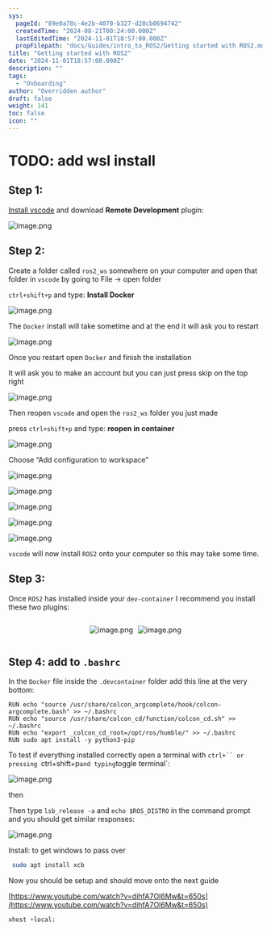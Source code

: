```yaml
---
sys:
  pageId: "89e0a78c-4e2b-4070-b327-d28cb0694742"
  createdTime: "2024-08-21T00:24:00.000Z"
  lastEditedTime: "2024-11-01T18:57:00.000Z"
  propFilepath: "docs/Guides/intro_to_ROS2/Getting started with ROS2.md"
title: "Getting started with ROS2"
date: "2024-11-01T18:57:00.000Z"
description: ""
tags:
  - "Onboarding"
author: "Overridden author"
draft: false
weight: 141
toc: false
icon: ""
---
```


# TODO: add wsl install

## Step 1:

[Install vscode](https://code.visualstudio.com/download) and download **Remote Development** plugin:

![image.png](https://prod-files-secure.s3.us-west-2.amazonaws.com/d518164a-d88e-44d1-a4ee-3adb3bd8bce0/efb52993-1881-4a40-b95e-6f020334f022/image.png?X-Amz-Algorithm=AWS4-HMAC-SHA256&X-Amz-Content-Sha256=UNSIGNED-PAYLOAD&X-Amz-Credential=ASIAZI2LB4666323PLX4%2F20250423%2Fus-west-2%2Fs3%2Faws4_request&X-Amz-Date=20250423T181152Z&X-Amz-Expires=3600&X-Amz-Security-Token=IQoJb3JpZ2luX2VjEGoaCXVzLXdlc3QtMiJIMEYCIQDVXfSCeuY68zyQk4bnpOWDWcYWGgNnHK%2Fn95WG36oRwwIhAK3slhhVlgzrbpP4GEnAlRSH05skbO8B0Gt0uJd5zau%2BKogECPP%2F%2F%2F%2F%2F%2F%2F%2F%2F%2FwEQABoMNjM3NDIzMTgzODA1Igw4qIlx%2ByZdL55KrsQq3ANQyJZj39LRotVmjR%2FooyT241Hmo9%2BjpzvDmuR%2FwAk%2FLeCr5qIAvMiZ%2FoiVStHYGLbn2hQcb5smhDcP303mogOt6O9N1JGx2t06xOyda4qR9D0V%2BmqvPgS5itXhkwvYy8fwyN0dPlwgmkcpwv9gJHXtrf0Lvry5nkFl%2FUUpq35K2oo8RUGt83zsqwg2ovEWlwAjM1LAWpZiUAYU%2Fj1cULgCN1Lv%2Fg4%2FltLrdbiqKV8zI5aRVHTiSomQeeTT9yR1RppPLa24DNsj2Z6pTxGP5qvcxms5pGOdILVd7ZP%2F1aQHi1o1L9QU0%2F6yh%2FFmglmUF3Uk8IVRos5HJwg5F4J26dQT81CA3oCBGihDpQTGZfQ7Nw1HCQQRL%2FodIn2ch2JGlBVVTpu8BIuRffvRfy0V9SpWxKLkVTGVT5tCmeNv94xYo6LN1j6ZOqK9ZBWnkVl%2B%2F9z15WsnYcCzpnpxmqeLDE00FcJD1x%2BTlFpwIRO8LaKiOTn4lw3%2BC25nlkTXy006UcAUvIv%2FVmIxUfm8kEWGLt1fXEn2OjlRcUVMGnVQW8VE4v0JDR2vBzE8c2jeOlCzPfQ9C%2Fl043%2BiLJ%2F%2FiltAEyJaR0QZ3BwGiWzbg8Sw5ammFr9oABkxQW1275noVTDl16TABjqkAb%2FhC15XBZyFZ5YXapEtyWDaiWw5cP7wE6Q97RJUDD2AztVAU5CwoUMLqkyPE6tMifIvY0HtEDxx5mJUw24vNQx5u2qgs4%2BCKuqGc%2Bcr2zxNbwH%2BIKa7x4lzCOjYXIf6y04koOvylLh43AgHYrLpolntS%2Fa3gmMTPnc4PrhH6vVwuLmdArMkrV0cA5cJ1O7SjtJI%2F1tmZLpt3Q%2FSvT494q6SZLS%2F&X-Amz-Signature=ab89486d744f38c459f1dd792b6d6c329ed1c9377376ac113d501c19596b0c33&X-Amz-SignedHeaders=host&x-id=GetObject)

## Step 2:

Create a folder called `ros2_ws` somewhere on your computer and open that folder in `vscode` by going to File → open folder 

`ctrl+shift+p` and type: **Install Docker**

![image.png](https://prod-files-secure.s3.us-west-2.amazonaws.com/d518164a-d88e-44d1-a4ee-3adb3bd8bce0/2269dc0e-1cd5-47ff-bceb-c04ad9b2eab0/image.png?X-Amz-Algorithm=AWS4-HMAC-SHA256&X-Amz-Content-Sha256=UNSIGNED-PAYLOAD&X-Amz-Credential=ASIAZI2LB4666323PLX4%2F20250423%2Fus-west-2%2Fs3%2Faws4_request&X-Amz-Date=20250423T181152Z&X-Amz-Expires=3600&X-Amz-Security-Token=IQoJb3JpZ2luX2VjEGoaCXVzLXdlc3QtMiJIMEYCIQDVXfSCeuY68zyQk4bnpOWDWcYWGgNnHK%2Fn95WG36oRwwIhAK3slhhVlgzrbpP4GEnAlRSH05skbO8B0Gt0uJd5zau%2BKogECPP%2F%2F%2F%2F%2F%2F%2F%2F%2F%2FwEQABoMNjM3NDIzMTgzODA1Igw4qIlx%2ByZdL55KrsQq3ANQyJZj39LRotVmjR%2FooyT241Hmo9%2BjpzvDmuR%2FwAk%2FLeCr5qIAvMiZ%2FoiVStHYGLbn2hQcb5smhDcP303mogOt6O9N1JGx2t06xOyda4qR9D0V%2BmqvPgS5itXhkwvYy8fwyN0dPlwgmkcpwv9gJHXtrf0Lvry5nkFl%2FUUpq35K2oo8RUGt83zsqwg2ovEWlwAjM1LAWpZiUAYU%2Fj1cULgCN1Lv%2Fg4%2FltLrdbiqKV8zI5aRVHTiSomQeeTT9yR1RppPLa24DNsj2Z6pTxGP5qvcxms5pGOdILVd7ZP%2F1aQHi1o1L9QU0%2F6yh%2FFmglmUF3Uk8IVRos5HJwg5F4J26dQT81CA3oCBGihDpQTGZfQ7Nw1HCQQRL%2FodIn2ch2JGlBVVTpu8BIuRffvRfy0V9SpWxKLkVTGVT5tCmeNv94xYo6LN1j6ZOqK9ZBWnkVl%2B%2F9z15WsnYcCzpnpxmqeLDE00FcJD1x%2BTlFpwIRO8LaKiOTn4lw3%2BC25nlkTXy006UcAUvIv%2FVmIxUfm8kEWGLt1fXEn2OjlRcUVMGnVQW8VE4v0JDR2vBzE8c2jeOlCzPfQ9C%2Fl043%2BiLJ%2F%2FiltAEyJaR0QZ3BwGiWzbg8Sw5ammFr9oABkxQW1275noVTDl16TABjqkAb%2FhC15XBZyFZ5YXapEtyWDaiWw5cP7wE6Q97RJUDD2AztVAU5CwoUMLqkyPE6tMifIvY0HtEDxx5mJUw24vNQx5u2qgs4%2BCKuqGc%2Bcr2zxNbwH%2BIKa7x4lzCOjYXIf6y04koOvylLh43AgHYrLpolntS%2Fa3gmMTPnc4PrhH6vVwuLmdArMkrV0cA5cJ1O7SjtJI%2F1tmZLpt3Q%2FSvT494q6SZLS%2F&X-Amz-Signature=f42931c91e19c4d1a654d8af187fdbe8ec164d05c0907e698f30c3d7243327d7&X-Amz-SignedHeaders=host&x-id=GetObject)

The `Docker` install will take sometime and at the end it will ask you to restart

![image.png](https://prod-files-secure.s3.us-west-2.amazonaws.com/d518164a-d88e-44d1-a4ee-3adb3bd8bce0/ed233f78-be33-4b1f-b89c-9c346c0e961e/image.png?X-Amz-Algorithm=AWS4-HMAC-SHA256&X-Amz-Content-Sha256=UNSIGNED-PAYLOAD&X-Amz-Credential=ASIAZI2LB4666323PLX4%2F20250423%2Fus-west-2%2Fs3%2Faws4_request&X-Amz-Date=20250423T181152Z&X-Amz-Expires=3600&X-Amz-Security-Token=IQoJb3JpZ2luX2VjEGoaCXVzLXdlc3QtMiJIMEYCIQDVXfSCeuY68zyQk4bnpOWDWcYWGgNnHK%2Fn95WG36oRwwIhAK3slhhVlgzrbpP4GEnAlRSH05skbO8B0Gt0uJd5zau%2BKogECPP%2F%2F%2F%2F%2F%2F%2F%2F%2F%2FwEQABoMNjM3NDIzMTgzODA1Igw4qIlx%2ByZdL55KrsQq3ANQyJZj39LRotVmjR%2FooyT241Hmo9%2BjpzvDmuR%2FwAk%2FLeCr5qIAvMiZ%2FoiVStHYGLbn2hQcb5smhDcP303mogOt6O9N1JGx2t06xOyda4qR9D0V%2BmqvPgS5itXhkwvYy8fwyN0dPlwgmkcpwv9gJHXtrf0Lvry5nkFl%2FUUpq35K2oo8RUGt83zsqwg2ovEWlwAjM1LAWpZiUAYU%2Fj1cULgCN1Lv%2Fg4%2FltLrdbiqKV8zI5aRVHTiSomQeeTT9yR1RppPLa24DNsj2Z6pTxGP5qvcxms5pGOdILVd7ZP%2F1aQHi1o1L9QU0%2F6yh%2FFmglmUF3Uk8IVRos5HJwg5F4J26dQT81CA3oCBGihDpQTGZfQ7Nw1HCQQRL%2FodIn2ch2JGlBVVTpu8BIuRffvRfy0V9SpWxKLkVTGVT5tCmeNv94xYo6LN1j6ZOqK9ZBWnkVl%2B%2F9z15WsnYcCzpnpxmqeLDE00FcJD1x%2BTlFpwIRO8LaKiOTn4lw3%2BC25nlkTXy006UcAUvIv%2FVmIxUfm8kEWGLt1fXEn2OjlRcUVMGnVQW8VE4v0JDR2vBzE8c2jeOlCzPfQ9C%2Fl043%2BiLJ%2F%2FiltAEyJaR0QZ3BwGiWzbg8Sw5ammFr9oABkxQW1275noVTDl16TABjqkAb%2FhC15XBZyFZ5YXapEtyWDaiWw5cP7wE6Q97RJUDD2AztVAU5CwoUMLqkyPE6tMifIvY0HtEDxx5mJUw24vNQx5u2qgs4%2BCKuqGc%2Bcr2zxNbwH%2BIKa7x4lzCOjYXIf6y04koOvylLh43AgHYrLpolntS%2Fa3gmMTPnc4PrhH6vVwuLmdArMkrV0cA5cJ1O7SjtJI%2F1tmZLpt3Q%2FSvT494q6SZLS%2F&X-Amz-Signature=cb9aeb44dc417472097a56999522782c13ba543f8e0751673ff6629ffccb716e&X-Amz-SignedHeaders=host&x-id=GetObject)

Once you restart open `Docker` and finish the installation

It will ask you to make an account but you can just press skip on the top right

![image.png](https://prod-files-secure.s3.us-west-2.amazonaws.com/d518164a-d88e-44d1-a4ee-3adb3bd8bce0/21010ad9-1659-4fd9-9f59-9932a09b2a3d/image.png?X-Amz-Algorithm=AWS4-HMAC-SHA256&X-Amz-Content-Sha256=UNSIGNED-PAYLOAD&X-Amz-Credential=ASIAZI2LB4666323PLX4%2F20250423%2Fus-west-2%2Fs3%2Faws4_request&X-Amz-Date=20250423T181152Z&X-Amz-Expires=3600&X-Amz-Security-Token=IQoJb3JpZ2luX2VjEGoaCXVzLXdlc3QtMiJIMEYCIQDVXfSCeuY68zyQk4bnpOWDWcYWGgNnHK%2Fn95WG36oRwwIhAK3slhhVlgzrbpP4GEnAlRSH05skbO8B0Gt0uJd5zau%2BKogECPP%2F%2F%2F%2F%2F%2F%2F%2F%2F%2FwEQABoMNjM3NDIzMTgzODA1Igw4qIlx%2ByZdL55KrsQq3ANQyJZj39LRotVmjR%2FooyT241Hmo9%2BjpzvDmuR%2FwAk%2FLeCr5qIAvMiZ%2FoiVStHYGLbn2hQcb5smhDcP303mogOt6O9N1JGx2t06xOyda4qR9D0V%2BmqvPgS5itXhkwvYy8fwyN0dPlwgmkcpwv9gJHXtrf0Lvry5nkFl%2FUUpq35K2oo8RUGt83zsqwg2ovEWlwAjM1LAWpZiUAYU%2Fj1cULgCN1Lv%2Fg4%2FltLrdbiqKV8zI5aRVHTiSomQeeTT9yR1RppPLa24DNsj2Z6pTxGP5qvcxms5pGOdILVd7ZP%2F1aQHi1o1L9QU0%2F6yh%2FFmglmUF3Uk8IVRos5HJwg5F4J26dQT81CA3oCBGihDpQTGZfQ7Nw1HCQQRL%2FodIn2ch2JGlBVVTpu8BIuRffvRfy0V9SpWxKLkVTGVT5tCmeNv94xYo6LN1j6ZOqK9ZBWnkVl%2B%2F9z15WsnYcCzpnpxmqeLDE00FcJD1x%2BTlFpwIRO8LaKiOTn4lw3%2BC25nlkTXy006UcAUvIv%2FVmIxUfm8kEWGLt1fXEn2OjlRcUVMGnVQW8VE4v0JDR2vBzE8c2jeOlCzPfQ9C%2Fl043%2BiLJ%2F%2FiltAEyJaR0QZ3BwGiWzbg8Sw5ammFr9oABkxQW1275noVTDl16TABjqkAb%2FhC15XBZyFZ5YXapEtyWDaiWw5cP7wE6Q97RJUDD2AztVAU5CwoUMLqkyPE6tMifIvY0HtEDxx5mJUw24vNQx5u2qgs4%2BCKuqGc%2Bcr2zxNbwH%2BIKa7x4lzCOjYXIf6y04koOvylLh43AgHYrLpolntS%2Fa3gmMTPnc4PrhH6vVwuLmdArMkrV0cA5cJ1O7SjtJI%2F1tmZLpt3Q%2FSvT494q6SZLS%2F&X-Amz-Signature=7515fb17356bd4d75ceaf16f3957522c1c100d26b7c73a6ae8b7823e3d85cf98&X-Amz-SignedHeaders=host&x-id=GetObject)

Then reopen `vscode` and open the `ros2_ws` folder you just made

press `ctrl+shift+p` and type: **reopen in container**

![image.png](https://prod-files-secure.s3.us-west-2.amazonaws.com/d518164a-d88e-44d1-a4ee-3adb3bd8bce0/4e93b8c2-41ad-488c-8095-c74205196118/image.png?X-Amz-Algorithm=AWS4-HMAC-SHA256&X-Amz-Content-Sha256=UNSIGNED-PAYLOAD&X-Amz-Credential=ASIAZI2LB4666323PLX4%2F20250423%2Fus-west-2%2Fs3%2Faws4_request&X-Amz-Date=20250423T181152Z&X-Amz-Expires=3600&X-Amz-Security-Token=IQoJb3JpZ2luX2VjEGoaCXVzLXdlc3QtMiJIMEYCIQDVXfSCeuY68zyQk4bnpOWDWcYWGgNnHK%2Fn95WG36oRwwIhAK3slhhVlgzrbpP4GEnAlRSH05skbO8B0Gt0uJd5zau%2BKogECPP%2F%2F%2F%2F%2F%2F%2F%2F%2F%2FwEQABoMNjM3NDIzMTgzODA1Igw4qIlx%2ByZdL55KrsQq3ANQyJZj39LRotVmjR%2FooyT241Hmo9%2BjpzvDmuR%2FwAk%2FLeCr5qIAvMiZ%2FoiVStHYGLbn2hQcb5smhDcP303mogOt6O9N1JGx2t06xOyda4qR9D0V%2BmqvPgS5itXhkwvYy8fwyN0dPlwgmkcpwv9gJHXtrf0Lvry5nkFl%2FUUpq35K2oo8RUGt83zsqwg2ovEWlwAjM1LAWpZiUAYU%2Fj1cULgCN1Lv%2Fg4%2FltLrdbiqKV8zI5aRVHTiSomQeeTT9yR1RppPLa24DNsj2Z6pTxGP5qvcxms5pGOdILVd7ZP%2F1aQHi1o1L9QU0%2F6yh%2FFmglmUF3Uk8IVRos5HJwg5F4J26dQT81CA3oCBGihDpQTGZfQ7Nw1HCQQRL%2FodIn2ch2JGlBVVTpu8BIuRffvRfy0V9SpWxKLkVTGVT5tCmeNv94xYo6LN1j6ZOqK9ZBWnkVl%2B%2F9z15WsnYcCzpnpxmqeLDE00FcJD1x%2BTlFpwIRO8LaKiOTn4lw3%2BC25nlkTXy006UcAUvIv%2FVmIxUfm8kEWGLt1fXEn2OjlRcUVMGnVQW8VE4v0JDR2vBzE8c2jeOlCzPfQ9C%2Fl043%2BiLJ%2F%2FiltAEyJaR0QZ3BwGiWzbg8Sw5ammFr9oABkxQW1275noVTDl16TABjqkAb%2FhC15XBZyFZ5YXapEtyWDaiWw5cP7wE6Q97RJUDD2AztVAU5CwoUMLqkyPE6tMifIvY0HtEDxx5mJUw24vNQx5u2qgs4%2BCKuqGc%2Bcr2zxNbwH%2BIKa7x4lzCOjYXIf6y04koOvylLh43AgHYrLpolntS%2Fa3gmMTPnc4PrhH6vVwuLmdArMkrV0cA5cJ1O7SjtJI%2F1tmZLpt3Q%2FSvT494q6SZLS%2F&X-Amz-Signature=4e005f49573ca106723f9b3f0d13912cbf5c18494972240de3dc9a6de68984b5&X-Amz-SignedHeaders=host&x-id=GetObject)

Choose “Add configuration to workspace”

![image.png](https://prod-files-secure.s3.us-west-2.amazonaws.com/d518164a-d88e-44d1-a4ee-3adb3bd8bce0/9560b282-5060-4989-ba37-97e7b2c22476/image.png?X-Amz-Algorithm=AWS4-HMAC-SHA256&X-Amz-Content-Sha256=UNSIGNED-PAYLOAD&X-Amz-Credential=ASIAZI2LB4666323PLX4%2F20250423%2Fus-west-2%2Fs3%2Faws4_request&X-Amz-Date=20250423T181152Z&X-Amz-Expires=3600&X-Amz-Security-Token=IQoJb3JpZ2luX2VjEGoaCXVzLXdlc3QtMiJIMEYCIQDVXfSCeuY68zyQk4bnpOWDWcYWGgNnHK%2Fn95WG36oRwwIhAK3slhhVlgzrbpP4GEnAlRSH05skbO8B0Gt0uJd5zau%2BKogECPP%2F%2F%2F%2F%2F%2F%2F%2F%2F%2FwEQABoMNjM3NDIzMTgzODA1Igw4qIlx%2ByZdL55KrsQq3ANQyJZj39LRotVmjR%2FooyT241Hmo9%2BjpzvDmuR%2FwAk%2FLeCr5qIAvMiZ%2FoiVStHYGLbn2hQcb5smhDcP303mogOt6O9N1JGx2t06xOyda4qR9D0V%2BmqvPgS5itXhkwvYy8fwyN0dPlwgmkcpwv9gJHXtrf0Lvry5nkFl%2FUUpq35K2oo8RUGt83zsqwg2ovEWlwAjM1LAWpZiUAYU%2Fj1cULgCN1Lv%2Fg4%2FltLrdbiqKV8zI5aRVHTiSomQeeTT9yR1RppPLa24DNsj2Z6pTxGP5qvcxms5pGOdILVd7ZP%2F1aQHi1o1L9QU0%2F6yh%2FFmglmUF3Uk8IVRos5HJwg5F4J26dQT81CA3oCBGihDpQTGZfQ7Nw1HCQQRL%2FodIn2ch2JGlBVVTpu8BIuRffvRfy0V9SpWxKLkVTGVT5tCmeNv94xYo6LN1j6ZOqK9ZBWnkVl%2B%2F9z15WsnYcCzpnpxmqeLDE00FcJD1x%2BTlFpwIRO8LaKiOTn4lw3%2BC25nlkTXy006UcAUvIv%2FVmIxUfm8kEWGLt1fXEn2OjlRcUVMGnVQW8VE4v0JDR2vBzE8c2jeOlCzPfQ9C%2Fl043%2BiLJ%2F%2FiltAEyJaR0QZ3BwGiWzbg8Sw5ammFr9oABkxQW1275noVTDl16TABjqkAb%2FhC15XBZyFZ5YXapEtyWDaiWw5cP7wE6Q97RJUDD2AztVAU5CwoUMLqkyPE6tMifIvY0HtEDxx5mJUw24vNQx5u2qgs4%2BCKuqGc%2Bcr2zxNbwH%2BIKa7x4lzCOjYXIf6y04koOvylLh43AgHYrLpolntS%2Fa3gmMTPnc4PrhH6vVwuLmdArMkrV0cA5cJ1O7SjtJI%2F1tmZLpt3Q%2FSvT494q6SZLS%2F&X-Amz-Signature=00628c9d9b51fbcb4ceb9bc4832442cf5abcddd4745e3d04380dbc66ae360919&X-Amz-SignedHeaders=host&x-id=GetObject)

![image.png](https://prod-files-secure.s3.us-west-2.amazonaws.com/d518164a-d88e-44d1-a4ee-3adb3bd8bce0/2ee63f81-886b-48e8-a553-dc6e5eac99e4/image.png?X-Amz-Algorithm=AWS4-HMAC-SHA256&X-Amz-Content-Sha256=UNSIGNED-PAYLOAD&X-Amz-Credential=ASIAZI2LB4666323PLX4%2F20250423%2Fus-west-2%2Fs3%2Faws4_request&X-Amz-Date=20250423T181152Z&X-Amz-Expires=3600&X-Amz-Security-Token=IQoJb3JpZ2luX2VjEGoaCXVzLXdlc3QtMiJIMEYCIQDVXfSCeuY68zyQk4bnpOWDWcYWGgNnHK%2Fn95WG36oRwwIhAK3slhhVlgzrbpP4GEnAlRSH05skbO8B0Gt0uJd5zau%2BKogECPP%2F%2F%2F%2F%2F%2F%2F%2F%2F%2FwEQABoMNjM3NDIzMTgzODA1Igw4qIlx%2ByZdL55KrsQq3ANQyJZj39LRotVmjR%2FooyT241Hmo9%2BjpzvDmuR%2FwAk%2FLeCr5qIAvMiZ%2FoiVStHYGLbn2hQcb5smhDcP303mogOt6O9N1JGx2t06xOyda4qR9D0V%2BmqvPgS5itXhkwvYy8fwyN0dPlwgmkcpwv9gJHXtrf0Lvry5nkFl%2FUUpq35K2oo8RUGt83zsqwg2ovEWlwAjM1LAWpZiUAYU%2Fj1cULgCN1Lv%2Fg4%2FltLrdbiqKV8zI5aRVHTiSomQeeTT9yR1RppPLa24DNsj2Z6pTxGP5qvcxms5pGOdILVd7ZP%2F1aQHi1o1L9QU0%2F6yh%2FFmglmUF3Uk8IVRos5HJwg5F4J26dQT81CA3oCBGihDpQTGZfQ7Nw1HCQQRL%2FodIn2ch2JGlBVVTpu8BIuRffvRfy0V9SpWxKLkVTGVT5tCmeNv94xYo6LN1j6ZOqK9ZBWnkVl%2B%2F9z15WsnYcCzpnpxmqeLDE00FcJD1x%2BTlFpwIRO8LaKiOTn4lw3%2BC25nlkTXy006UcAUvIv%2FVmIxUfm8kEWGLt1fXEn2OjlRcUVMGnVQW8VE4v0JDR2vBzE8c2jeOlCzPfQ9C%2Fl043%2BiLJ%2F%2FiltAEyJaR0QZ3BwGiWzbg8Sw5ammFr9oABkxQW1275noVTDl16TABjqkAb%2FhC15XBZyFZ5YXapEtyWDaiWw5cP7wE6Q97RJUDD2AztVAU5CwoUMLqkyPE6tMifIvY0HtEDxx5mJUw24vNQx5u2qgs4%2BCKuqGc%2Bcr2zxNbwH%2BIKa7x4lzCOjYXIf6y04koOvylLh43AgHYrLpolntS%2Fa3gmMTPnc4PrhH6vVwuLmdArMkrV0cA5cJ1O7SjtJI%2F1tmZLpt3Q%2FSvT494q6SZLS%2F&X-Amz-Signature=5f558551bec52466f3bb25b887bc68a7ada9276afe3f73548ffe04abebb4f314&X-Amz-SignedHeaders=host&x-id=GetObject)

![image.png](https://prod-files-secure.s3.us-west-2.amazonaws.com/d518164a-d88e-44d1-a4ee-3adb3bd8bce0/ae1580b2-b048-407e-aed9-b584224a7a04/image.png?X-Amz-Algorithm=AWS4-HMAC-SHA256&X-Amz-Content-Sha256=UNSIGNED-PAYLOAD&X-Amz-Credential=ASIAZI2LB4666323PLX4%2F20250423%2Fus-west-2%2Fs3%2Faws4_request&X-Amz-Date=20250423T181152Z&X-Amz-Expires=3600&X-Amz-Security-Token=IQoJb3JpZ2luX2VjEGoaCXVzLXdlc3QtMiJIMEYCIQDVXfSCeuY68zyQk4bnpOWDWcYWGgNnHK%2Fn95WG36oRwwIhAK3slhhVlgzrbpP4GEnAlRSH05skbO8B0Gt0uJd5zau%2BKogECPP%2F%2F%2F%2F%2F%2F%2F%2F%2F%2FwEQABoMNjM3NDIzMTgzODA1Igw4qIlx%2ByZdL55KrsQq3ANQyJZj39LRotVmjR%2FooyT241Hmo9%2BjpzvDmuR%2FwAk%2FLeCr5qIAvMiZ%2FoiVStHYGLbn2hQcb5smhDcP303mogOt6O9N1JGx2t06xOyda4qR9D0V%2BmqvPgS5itXhkwvYy8fwyN0dPlwgmkcpwv9gJHXtrf0Lvry5nkFl%2FUUpq35K2oo8RUGt83zsqwg2ovEWlwAjM1LAWpZiUAYU%2Fj1cULgCN1Lv%2Fg4%2FltLrdbiqKV8zI5aRVHTiSomQeeTT9yR1RppPLa24DNsj2Z6pTxGP5qvcxms5pGOdILVd7ZP%2F1aQHi1o1L9QU0%2F6yh%2FFmglmUF3Uk8IVRos5HJwg5F4J26dQT81CA3oCBGihDpQTGZfQ7Nw1HCQQRL%2FodIn2ch2JGlBVVTpu8BIuRffvRfy0V9SpWxKLkVTGVT5tCmeNv94xYo6LN1j6ZOqK9ZBWnkVl%2B%2F9z15WsnYcCzpnpxmqeLDE00FcJD1x%2BTlFpwIRO8LaKiOTn4lw3%2BC25nlkTXy006UcAUvIv%2FVmIxUfm8kEWGLt1fXEn2OjlRcUVMGnVQW8VE4v0JDR2vBzE8c2jeOlCzPfQ9C%2Fl043%2BiLJ%2F%2FiltAEyJaR0QZ3BwGiWzbg8Sw5ammFr9oABkxQW1275noVTDl16TABjqkAb%2FhC15XBZyFZ5YXapEtyWDaiWw5cP7wE6Q97RJUDD2AztVAU5CwoUMLqkyPE6tMifIvY0HtEDxx5mJUw24vNQx5u2qgs4%2BCKuqGc%2Bcr2zxNbwH%2BIKa7x4lzCOjYXIf6y04koOvylLh43AgHYrLpolntS%2Fa3gmMTPnc4PrhH6vVwuLmdArMkrV0cA5cJ1O7SjtJI%2F1tmZLpt3Q%2FSvT494q6SZLS%2F&X-Amz-Signature=0b38f0a858c7842e87fdbcbec46d18d33e8bf638f47f13f8f50ca4f061e8ed39&X-Amz-SignedHeaders=host&x-id=GetObject)

![image.png](https://prod-files-secure.s3.us-west-2.amazonaws.com/d518164a-d88e-44d1-a4ee-3adb3bd8bce0/53255b28-f75e-430f-b9e3-c0ac8577e42b/image.png?X-Amz-Algorithm=AWS4-HMAC-SHA256&X-Amz-Content-Sha256=UNSIGNED-PAYLOAD&X-Amz-Credential=ASIAZI2LB4666323PLX4%2F20250423%2Fus-west-2%2Fs3%2Faws4_request&X-Amz-Date=20250423T181152Z&X-Amz-Expires=3600&X-Amz-Security-Token=IQoJb3JpZ2luX2VjEGoaCXVzLXdlc3QtMiJIMEYCIQDVXfSCeuY68zyQk4bnpOWDWcYWGgNnHK%2Fn95WG36oRwwIhAK3slhhVlgzrbpP4GEnAlRSH05skbO8B0Gt0uJd5zau%2BKogECPP%2F%2F%2F%2F%2F%2F%2F%2F%2F%2FwEQABoMNjM3NDIzMTgzODA1Igw4qIlx%2ByZdL55KrsQq3ANQyJZj39LRotVmjR%2FooyT241Hmo9%2BjpzvDmuR%2FwAk%2FLeCr5qIAvMiZ%2FoiVStHYGLbn2hQcb5smhDcP303mogOt6O9N1JGx2t06xOyda4qR9D0V%2BmqvPgS5itXhkwvYy8fwyN0dPlwgmkcpwv9gJHXtrf0Lvry5nkFl%2FUUpq35K2oo8RUGt83zsqwg2ovEWlwAjM1LAWpZiUAYU%2Fj1cULgCN1Lv%2Fg4%2FltLrdbiqKV8zI5aRVHTiSomQeeTT9yR1RppPLa24DNsj2Z6pTxGP5qvcxms5pGOdILVd7ZP%2F1aQHi1o1L9QU0%2F6yh%2FFmglmUF3Uk8IVRos5HJwg5F4J26dQT81CA3oCBGihDpQTGZfQ7Nw1HCQQRL%2FodIn2ch2JGlBVVTpu8BIuRffvRfy0V9SpWxKLkVTGVT5tCmeNv94xYo6LN1j6ZOqK9ZBWnkVl%2B%2F9z15WsnYcCzpnpxmqeLDE00FcJD1x%2BTlFpwIRO8LaKiOTn4lw3%2BC25nlkTXy006UcAUvIv%2FVmIxUfm8kEWGLt1fXEn2OjlRcUVMGnVQW8VE4v0JDR2vBzE8c2jeOlCzPfQ9C%2Fl043%2BiLJ%2F%2FiltAEyJaR0QZ3BwGiWzbg8Sw5ammFr9oABkxQW1275noVTDl16TABjqkAb%2FhC15XBZyFZ5YXapEtyWDaiWw5cP7wE6Q97RJUDD2AztVAU5CwoUMLqkyPE6tMifIvY0HtEDxx5mJUw24vNQx5u2qgs4%2BCKuqGc%2Bcr2zxNbwH%2BIKa7x4lzCOjYXIf6y04koOvylLh43AgHYrLpolntS%2Fa3gmMTPnc4PrhH6vVwuLmdArMkrV0cA5cJ1O7SjtJI%2F1tmZLpt3Q%2FSvT494q6SZLS%2F&X-Amz-Signature=39a64fe23096d2a278746d5dabee748479589d607b9b2672158ff90d73369ca9&X-Amz-SignedHeaders=host&x-id=GetObject)

![image.png](https://prod-files-secure.s3.us-west-2.amazonaws.com/d518164a-d88e-44d1-a4ee-3adb3bd8bce0/7c562767-5af9-4ffb-97d1-327bcdf4ee00/image.png?X-Amz-Algorithm=AWS4-HMAC-SHA256&X-Amz-Content-Sha256=UNSIGNED-PAYLOAD&X-Amz-Credential=ASIAZI2LB4666323PLX4%2F20250423%2Fus-west-2%2Fs3%2Faws4_request&X-Amz-Date=20250423T181152Z&X-Amz-Expires=3600&X-Amz-Security-Token=IQoJb3JpZ2luX2VjEGoaCXVzLXdlc3QtMiJIMEYCIQDVXfSCeuY68zyQk4bnpOWDWcYWGgNnHK%2Fn95WG36oRwwIhAK3slhhVlgzrbpP4GEnAlRSH05skbO8B0Gt0uJd5zau%2BKogECPP%2F%2F%2F%2F%2F%2F%2F%2F%2F%2FwEQABoMNjM3NDIzMTgzODA1Igw4qIlx%2ByZdL55KrsQq3ANQyJZj39LRotVmjR%2FooyT241Hmo9%2BjpzvDmuR%2FwAk%2FLeCr5qIAvMiZ%2FoiVStHYGLbn2hQcb5smhDcP303mogOt6O9N1JGx2t06xOyda4qR9D0V%2BmqvPgS5itXhkwvYy8fwyN0dPlwgmkcpwv9gJHXtrf0Lvry5nkFl%2FUUpq35K2oo8RUGt83zsqwg2ovEWlwAjM1LAWpZiUAYU%2Fj1cULgCN1Lv%2Fg4%2FltLrdbiqKV8zI5aRVHTiSomQeeTT9yR1RppPLa24DNsj2Z6pTxGP5qvcxms5pGOdILVd7ZP%2F1aQHi1o1L9QU0%2F6yh%2FFmglmUF3Uk8IVRos5HJwg5F4J26dQT81CA3oCBGihDpQTGZfQ7Nw1HCQQRL%2FodIn2ch2JGlBVVTpu8BIuRffvRfy0V9SpWxKLkVTGVT5tCmeNv94xYo6LN1j6ZOqK9ZBWnkVl%2B%2F9z15WsnYcCzpnpxmqeLDE00FcJD1x%2BTlFpwIRO8LaKiOTn4lw3%2BC25nlkTXy006UcAUvIv%2FVmIxUfm8kEWGLt1fXEn2OjlRcUVMGnVQW8VE4v0JDR2vBzE8c2jeOlCzPfQ9C%2Fl043%2BiLJ%2F%2FiltAEyJaR0QZ3BwGiWzbg8Sw5ammFr9oABkxQW1275noVTDl16TABjqkAb%2FhC15XBZyFZ5YXapEtyWDaiWw5cP7wE6Q97RJUDD2AztVAU5CwoUMLqkyPE6tMifIvY0HtEDxx5mJUw24vNQx5u2qgs4%2BCKuqGc%2Bcr2zxNbwH%2BIKa7x4lzCOjYXIf6y04koOvylLh43AgHYrLpolntS%2Fa3gmMTPnc4PrhH6vVwuLmdArMkrV0cA5cJ1O7SjtJI%2F1tmZLpt3Q%2FSvT494q6SZLS%2F&X-Amz-Signature=7251512654f3aa0f1ebb69911bf383051e0e2f22e22df46608d7e3d5fe831aeb&X-Amz-SignedHeaders=host&x-id=GetObject)

`vscode` will now install `ROS2` onto your computer so this may take some time.

## Step 3:

Once `ROS2` has installed inside your `dev-container` I recommend you install these two plugins:

<div style="display: flex;flex-direction: row; column-gap:10px; max-width: 630px;justify-content: center;">
<div>

![image.png](https://prod-files-secure.s3.us-west-2.amazonaws.com/d518164a-d88e-44d1-a4ee-3adb3bd8bce0/3fc3d550-5a54-4ba1-ba6b-faa01cdb7369/image.png?X-Amz-Algorithm=AWS4-HMAC-SHA256&X-Amz-Content-Sha256=UNSIGNED-PAYLOAD&X-Amz-Credential=ASIAZI2LB466TLLI3UGC%2F20250423%2Fus-west-2%2Fs3%2Faws4_request&X-Amz-Date=20250423T181206Z&X-Amz-Expires=3600&X-Amz-Security-Token=IQoJb3JpZ2luX2VjEGoaCXVzLXdlc3QtMiJGMEQCIBKgE4CKJuEMWqWAhqpQGYjmVpSYeP3xFhndgd%2FdmOm6AiAFG1q2pxXJymCnJnir1tkAUHQ33YXIsCXCnEKEebTwsyqIBAjz%2F%2F%2F%2F%2F%2F%2F%2F%2F%2F8BEAAaDDYzNzQyMzE4MzgwNSIMRYl2rRktf9iSslswKtwDwrF8CSAQGlupBC7GN6kMFSICn13RhL9Wo%2FxFd%2B7eDu4da0vOtEZjUyk5OpUUSx4H0uyl8AVJk9Mw84hmuIgwqyMQnTJ%2B%2BBI%2FOImHJpaN90kuqMKmRC3WwISli8q5L%2FU3I3QYkh314eIqT8Ok5Eh0MEg%2BePTBPpqf4cEh8YqYO%2F7Bo6HcbNMxBHNZCHpyQHrk7KFIxpXBQcVHQMt36Z9cpQkdhTMOWWnY7njGtj9%2BcwOY%2BeNUp9bH8wQaOwgvX4rhf%2BNho6rnfEZd4znfO40CIyqCnGN9AUJO6yorCBE5ptrD3qf2QpoqSI3WJwXoWkz2tJtkYYe4iIImBPWBpkcSRv%2BSQP1f0bSwH2gZlGfQp6iFctYbq2LQl6z%2FoiK5%2FFYV001mLX22zXpY1902i5ASols2QLC43IjPXjFqsPqUqtPqn%2FFMg1v70f5eh8PxjSx4VlJBbowHjIiCGspyuKE9xzR6TcCOvxgIcGWnyRbqqzbod3YDBrYbTwMOZ8s182bodlLZ%2BgYo1BzK4RFoWNxaP181eOOrMSyctcoqTKM%2BU0Gs96EUCiR1wZP8Lcr2NjIg75rZEz%2FA07Y9FhtvEYxGlDVz5ALglrszjGc7FGUhHl5E6w41VabCP7dbsyQwk9ekwAY6pgETpNjwAtQcT8i4v8T82Jsh9b3%2Fq9NXRalKPv%2FSROP45f36HJImPsRR5nqQfg6m70rDfs8pG1p4ETQfiGYyMNHPXgcIg%2FfGvjRNe2X%2FLHGtep0Ejtl1I9YNGHskUYqtrZHCCDuaEPvhyRVRBVYLvGeKcV%2BejhlykWqKOOlE%2FDRYx6gpel1jtfxf9lcz6gL4fIeySQMd6Hit9u7d9BUOnYS1Zpx0uDY2&X-Amz-Signature=0a854180c957cd9228fda4a9d9d0117edad57c9674aa16384f93064a535d6dca&X-Amz-SignedHeaders=host&x-id=GetObject)

</div>
<div>

![image.png](https://prod-files-secure.s3.us-west-2.amazonaws.com/d518164a-d88e-44d1-a4ee-3adb3bd8bce0/d994cc66-13c2-4093-a5a3-f84cf4601a82/image.png?X-Amz-Algorithm=AWS4-HMAC-SHA256&X-Amz-Content-Sha256=UNSIGNED-PAYLOAD&X-Amz-Credential=ASIAZI2LB466VUJH46J2%2F20250423%2Fus-west-2%2Fs3%2Faws4_request&X-Amz-Date=20250423T181206Z&X-Amz-Expires=3600&X-Amz-Security-Token=IQoJb3JpZ2luX2VjEGoaCXVzLXdlc3QtMiJHMEUCIAoe6jT8ZutvapZu7TVotz%2BMCJyJJfERLbxdE1gfDRHcAiEA%2BDRz%2F05WYl56koRdshJizos5ISbwPU3Q4x66AUUNXDQqiAQI8%2F%2F%2F%2F%2F%2F%2F%2F%2F%2F%2FARAAGgw2Mzc0MjMxODM4MDUiDPnEPQWPmrzdP%2BVwQyrcA%2BtI4WN3Ov8p764YLItPphLhoY56NBuwygDWy24CrqFrWSi%2FDM9JZB4%2B8rWs6uPyzaUeoKFp4i6SI9khypCCFni1YTqTlH%2FvsSmocc%2BDWVQRS5TEp9t2S0slaTnRkFOAGPA2MW9pa1mYo9TjcTJrbYFi6WY8xYdhptd3%2BChMRrEfC9DhFMOBfx83ui9LFZAHhwmNJn5lwdkXWnSOl%2BpVeUlB1zKyNKawGuYx%2ByEjrm96421Ho4QpurNv3xyewF69SxEouZky4ZgO%2FiRqA7relAM734Fy8ZoNAnrSmgPrkwsMP0Tw03Xvta75P2KTWwGmsy9GjSM6WmbZpV3mWGj%2BAO48o9keqUSeKckurWCm7%2FGnFig0J9b3%2FsOXBaX0bQKfz7nZtp7CItdll5QqWsP14upth9tfqhQ5zB3BmQqqRFC%2BkkirFuDH8VUXRpA4ANGfW41TVLobggWPISk%2BfbuSTV%2BstS4MWdtfgf8MFqh6Nqoi5B10S2be5xdLc%2FMlUnWGG0oeDjWje0j8rZPeETNiSDxrhTKwTZTc0E3nhq%2BiAY5o831o70OWrxz5uvUzCilxxN3GQfamFS9gZwSDcfJpqlERQInL%2BgrzjIgD1BE6tikse7TP%2FwBz4omIQeBvMLbXpMAGOqUB8DMsYf4Gv4pUHNVL%2Fi5Wj66My5pdYMQwYj9V0xKN%2FTJtKQuky3rVlPQ6EhgXHmtpPYVZ%2BxwTrt7p9eIlra%2F62yxjdz%2BW63hFmWmQ1fFY7WJNRLOWM7d6bTVrUXG%2BNulUEX25AKJ5JOHkhN2H%2Fssg6rwJQzh3L3RuagiIjNzYrUd6ZJelosUCIWQe8oIKEL3awQdyl89km81oElGXCwV6vg2vEydK&X-Amz-Signature=30225803677e14640c7efeddf1aa0be04cb78962a933ee63fe4a8cf685671886&X-Amz-SignedHeaders=host&x-id=GetObject)

</div>
</div>

## Step 4: add to `.bashrc`

In the `Docker` file inside the `.devcontainer` folder add this line at the very bottom: 

```docker
RUN echo "source /usr/share/colcon_argcomplete/hook/colcon-argcomplete.bash" >> ~/.bashrc
RUN echo "source /usr/share/colcon_cd/function/colcon_cd.sh" >> ~/.bashrc
RUN echo "export _colcon_cd_root=/opt/ros/humble/" >> ~/.bashrc
RUN sudo apt install -y python3-pip 
```

To test if everything installed correctly open a terminal with `ctrl+`` or pressing `ctrl+shift+p` and typing `toggle terminal`:

![image.png](https://prod-files-secure.s3.us-west-2.amazonaws.com/d518164a-d88e-44d1-a4ee-3adb3bd8bce0/6a4943d8-b04e-4c02-9a58-775f3384d1a5/image.png?X-Amz-Algorithm=AWS4-HMAC-SHA256&X-Amz-Content-Sha256=UNSIGNED-PAYLOAD&X-Amz-Credential=ASIAZI2LB4666323PLX4%2F20250423%2Fus-west-2%2Fs3%2Faws4_request&X-Amz-Date=20250423T181152Z&X-Amz-Expires=3600&X-Amz-Security-Token=IQoJb3JpZ2luX2VjEGoaCXVzLXdlc3QtMiJIMEYCIQDVXfSCeuY68zyQk4bnpOWDWcYWGgNnHK%2Fn95WG36oRwwIhAK3slhhVlgzrbpP4GEnAlRSH05skbO8B0Gt0uJd5zau%2BKogECPP%2F%2F%2F%2F%2F%2F%2F%2F%2F%2FwEQABoMNjM3NDIzMTgzODA1Igw4qIlx%2ByZdL55KrsQq3ANQyJZj39LRotVmjR%2FooyT241Hmo9%2BjpzvDmuR%2FwAk%2FLeCr5qIAvMiZ%2FoiVStHYGLbn2hQcb5smhDcP303mogOt6O9N1JGx2t06xOyda4qR9D0V%2BmqvPgS5itXhkwvYy8fwyN0dPlwgmkcpwv9gJHXtrf0Lvry5nkFl%2FUUpq35K2oo8RUGt83zsqwg2ovEWlwAjM1LAWpZiUAYU%2Fj1cULgCN1Lv%2Fg4%2FltLrdbiqKV8zI5aRVHTiSomQeeTT9yR1RppPLa24DNsj2Z6pTxGP5qvcxms5pGOdILVd7ZP%2F1aQHi1o1L9QU0%2F6yh%2FFmglmUF3Uk8IVRos5HJwg5F4J26dQT81CA3oCBGihDpQTGZfQ7Nw1HCQQRL%2FodIn2ch2JGlBVVTpu8BIuRffvRfy0V9SpWxKLkVTGVT5tCmeNv94xYo6LN1j6ZOqK9ZBWnkVl%2B%2F9z15WsnYcCzpnpxmqeLDE00FcJD1x%2BTlFpwIRO8LaKiOTn4lw3%2BC25nlkTXy006UcAUvIv%2FVmIxUfm8kEWGLt1fXEn2OjlRcUVMGnVQW8VE4v0JDR2vBzE8c2jeOlCzPfQ9C%2Fl043%2BiLJ%2F%2FiltAEyJaR0QZ3BwGiWzbg8Sw5ammFr9oABkxQW1275noVTDl16TABjqkAb%2FhC15XBZyFZ5YXapEtyWDaiWw5cP7wE6Q97RJUDD2AztVAU5CwoUMLqkyPE6tMifIvY0HtEDxx5mJUw24vNQx5u2qgs4%2BCKuqGc%2Bcr2zxNbwH%2BIKa7x4lzCOjYXIf6y04koOvylLh43AgHYrLpolntS%2Fa3gmMTPnc4PrhH6vVwuLmdArMkrV0cA5cJ1O7SjtJI%2F1tmZLpt3Q%2FSvT494q6SZLS%2F&X-Amz-Signature=cd32cddf9443f87a8fbae00b0eab1188894a016d2dd438652242a10d885277ab&X-Amz-SignedHeaders=host&x-id=GetObject)

then 

Then type `lsb_release -a` and `echo $ROS_DISTRO` in the command prompt and you should get similar responses:

![image.png](https://prod-files-secure.s3.us-west-2.amazonaws.com/d518164a-d88e-44d1-a4ee-3adb3bd8bce0/3e635dec-a805-4e85-8b9e-d000e5b71a4e/image.png?X-Amz-Algorithm=AWS4-HMAC-SHA256&X-Amz-Content-Sha256=UNSIGNED-PAYLOAD&X-Amz-Credential=ASIAZI2LB4666323PLX4%2F20250423%2Fus-west-2%2Fs3%2Faws4_request&X-Amz-Date=20250423T181152Z&X-Amz-Expires=3600&X-Amz-Security-Token=IQoJb3JpZ2luX2VjEGoaCXVzLXdlc3QtMiJIMEYCIQDVXfSCeuY68zyQk4bnpOWDWcYWGgNnHK%2Fn95WG36oRwwIhAK3slhhVlgzrbpP4GEnAlRSH05skbO8B0Gt0uJd5zau%2BKogECPP%2F%2F%2F%2F%2F%2F%2F%2F%2F%2FwEQABoMNjM3NDIzMTgzODA1Igw4qIlx%2ByZdL55KrsQq3ANQyJZj39LRotVmjR%2FooyT241Hmo9%2BjpzvDmuR%2FwAk%2FLeCr5qIAvMiZ%2FoiVStHYGLbn2hQcb5smhDcP303mogOt6O9N1JGx2t06xOyda4qR9D0V%2BmqvPgS5itXhkwvYy8fwyN0dPlwgmkcpwv9gJHXtrf0Lvry5nkFl%2FUUpq35K2oo8RUGt83zsqwg2ovEWlwAjM1LAWpZiUAYU%2Fj1cULgCN1Lv%2Fg4%2FltLrdbiqKV8zI5aRVHTiSomQeeTT9yR1RppPLa24DNsj2Z6pTxGP5qvcxms5pGOdILVd7ZP%2F1aQHi1o1L9QU0%2F6yh%2FFmglmUF3Uk8IVRos5HJwg5F4J26dQT81CA3oCBGihDpQTGZfQ7Nw1HCQQRL%2FodIn2ch2JGlBVVTpu8BIuRffvRfy0V9SpWxKLkVTGVT5tCmeNv94xYo6LN1j6ZOqK9ZBWnkVl%2B%2F9z15WsnYcCzpnpxmqeLDE00FcJD1x%2BTlFpwIRO8LaKiOTn4lw3%2BC25nlkTXy006UcAUvIv%2FVmIxUfm8kEWGLt1fXEn2OjlRcUVMGnVQW8VE4v0JDR2vBzE8c2jeOlCzPfQ9C%2Fl043%2BiLJ%2F%2FiltAEyJaR0QZ3BwGiWzbg8Sw5ammFr9oABkxQW1275noVTDl16TABjqkAb%2FhC15XBZyFZ5YXapEtyWDaiWw5cP7wE6Q97RJUDD2AztVAU5CwoUMLqkyPE6tMifIvY0HtEDxx5mJUw24vNQx5u2qgs4%2BCKuqGc%2Bcr2zxNbwH%2BIKa7x4lzCOjYXIf6y04koOvylLh43AgHYrLpolntS%2Fa3gmMTPnc4PrhH6vVwuLmdArMkrV0cA5cJ1O7SjtJI%2F1tmZLpt3Q%2FSvT494q6SZLS%2F&X-Amz-Signature=d9ded235e9256e71e788387d4d1699cd668845f56bb33598f00cdb5ee94d3a8f&X-Amz-SignedHeaders=host&x-id=GetObject)

Install:  to get windows to pass over

```bash
 sudo apt install xcb
```

Now you should be setup and should move onto the next guide 

[https://www.youtube.com/watch?v=dihfA7Ol6Mw&t=650s](https://www.youtube.com/watch?v=dihfA7Ol6Mw&t=650s)

```python
xhost +local:
```
